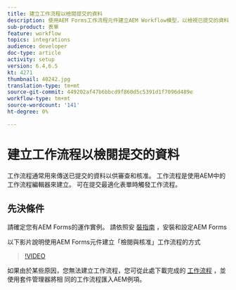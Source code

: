 ```yaml
---
title: 建立工作流程以檢閱提交的資料
description: 使用AEM Forms工作流程元件建立AEM Workflow模型，以檢視已提交的資料。
sub-product: 表單
feature: workflow
topics: integrations
audience: developer
doc-type: article
activity: setup
version: 6.4,6.5
kt: 4271
thumbnail: 40242.jpg
translation-type: tm+mt
source-git-commit: 449202af47b6bbcd9f860d5c5391d1f7096d489e
workflow-type: tm+mt
source-wordcount: '141'
ht-degree: 0%

---
```



# 建立工作流程以檢閱提交的資料

工作流程通常用來傳送已提交的資料以供審查和核准。 工作流程是使用AEM中的工作流程編輯器來建立。 可在提交最適化表單時觸發工作流程。

## 先決條件

請確定您有AEM Forms的運作實例。 請依照安 [裝指南](https://docs.adobe.com/content/help/en/experience-manager-65/forms/install-aem-forms/osgi-installation/installing-configuring-aem-forms-osgi.html) ，安裝和設定AEM Forms

以下影片說明使用AEM Forms元件建立「檢閱與核准」工作流程的方式
>[!VIDEO](https://video.tv.adobe.com/v/40242/?quality=9&learn=on)


如果由於某些原因，您無法建立工作流程，您可從此處下載完成的 [工作流程](assets/review-submitted-data-workflow.zip) ，並使用套件管理器將相 [](http://localhost:4502/crx/packmgr/index.jsp) 同的工作流程匯入AEM例項。



